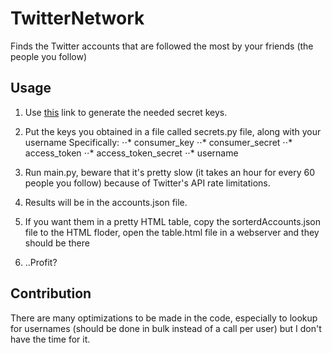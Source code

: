 # TwitterNetwork
Finds the Twitter accounts that are followed the most by your friends (the people you follow)
## Usage
1. Use [this](https://themepacific.com/how-to-generate-api-key-consumer-token-access-key-for-twitter-oauth/994/) link to generate the needed secret keys.
2. Put the keys you obtained in a file called secrets.py file, along with your username
  Specifically: 
 ⋅⋅* consumer_key
 ⋅⋅* consumer_secret 
 ⋅⋅* access_token 
 ⋅⋅* access_token_secret
 ⋅⋅* username 

3. Run main.py, beware that it's pretty slow (it takes an hour for every 60 people you follow) because of Twitter's API rate limitations.
4. Results will be in the accounts.json file.
5. If you want them in a pretty HTML table, copy the sorterdAccounts.json file to the HTML floder, open the table.html file in a webserver and they should be there
6. ..Profit?
## Contribution
There are many optimizations to be made in the code, especially to lookup for usernames (should be done in bulk instead of a call per user) but I don't have the time for it.
